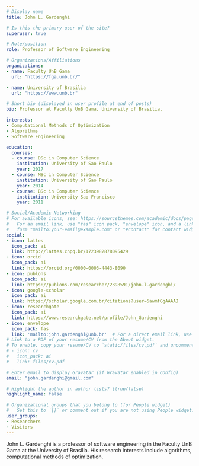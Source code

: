 ```yaml
---
# Display name
title: John L. Gardenghi

# Is this the primary user of the site?
superuser: true

# Role/position
role: Professor of Software Engineering

# Organizations/Affiliations
organizations:
- name: Faculty UnB Gama
  url: "https://fga.unb.br/"

- name: University of Brasilia
  url: "https://www.unb.br"

# Short bio (displayed in user profile at end of posts)
bio: Professor at Faculty UnB Gama, University of Brasilia.

interests:
- Computational Methods of Optimization
- Algorithms
- Software Engineering

education:
  courses:
  - course: DSc in Computer Science
    institution: University of Sao Paulo
    year: 2017
  - course: MSc in Computer Science
    institution: University of Sao Paulo
    year: 2014
  - course: BSc in Computer Science
    institution: University Sao Francisco
    year: 2011

# Social/Academic Networking
# For available icons, see: https://sourcethemes.com/academic/docs/page-builder/#icons
#   For an email link, use "fas" icon pack, "envelope" icon, and a link in the
#   form "mailto:your-email@example.com" or "#contact" for contact widget.
social:
- icon: lattes
  icon_pack: ai
  link: http://lattes.cnpq.br/1723982878095429
- icon: orcid
  icon_pack: ai
  link: https://orcid.org/0000-0003-4443-8090
- icon: publons
  icon_pack: ai
  link: https://publons.com/researcher/2398591/john-l-gardenghi/
- icon: google-scholar
  icon_pack: ai
  link: https://scholar.google.com.br/citations?user=5awmfGgAAAAJ
- icon: researchgate
  icon_pack: ai
  link: https://www.researchgate.net/profile/John_Gardenghi
- icon: envelope
  icon_pack: fas
  link: 'mailto:john.gardenghi@unb.br'  # For a direct email link, use "mailto:test@example.org".
# Link to a PDF of your resume/CV from the About widget.
# To enable, copy your resume/CV to `static/files/cv.pdf` and uncomment the lines below.
# - icon: cv
#   icon_pack: ai
#   link: files/cv.pdf

# Enter email to display Gravatar (if Gravatar enabled in Config)
email: "john.gardenghi@gmail.com"

# Highlight the author in author lists? (true/false)
highlight_name: false

# Organizational groups that you belong to (for People widget)
#   Set this to `[]` or comment out if you are not using People widget.
user_groups:
- Researchers
- Visitors
---
```


John L. Gardenghi is a professor of software engineering in the Faculty UnB Gama at the University of Brasilia. His research interests include algorithms, computational methods of optimization.